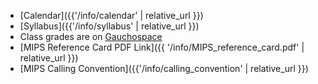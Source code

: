 * [Calendar]({{'/info/calendar' | relative_url }})
* [Syllabus]({{'/info/syllabus' | relative_url }})
* Class grades are on [Gauchospace](https://gauchospace.ucsb.edu)
* <i class="far fa-file-pdf"></i> [MIPS Reference Card PDF Link]({{ '/info/MIPS_reference_card.pdf' | relative_url }})
* [MIPS Calling Convention]({{'/info/calling_convention' | relative_url }})

<!--
* [Midterm Practice Exam]({{'/info/midtermPE.pdf' | relative_url }})
* [Final Practice Exam -- NEW!]({{'/info/finalPE.pdf' | relative_url }})
-->

